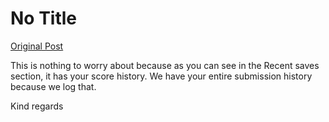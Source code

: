 # No Title

[Original Post](https://discourse.onlinedegree.iitm.ac.in/t/168017/2)

<p>This is nothing to worry about because as you can see in the Recent saves section, it has your score history. We have your entire submission history because we log that.</p>
<p>Kind regards</p>